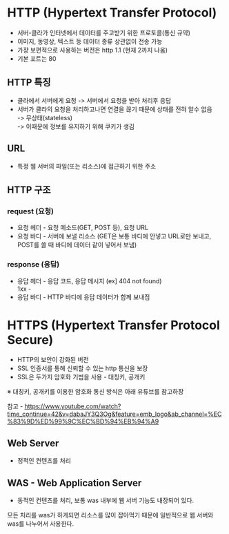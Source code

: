 # HTTP (Hypertext Transfer Protocol)

- 서버-클라가 인터넷에서 데이터를 주고받기 위한 프로토콜(통신 규약)
- 이미지, 동영상, 텍스트 등 데이터 종류 상관없이 전송 가능
- 가장 보편적으로 사용하는 버전은 http 1.1 (현재 2까지 나옴)
- 기본 포트는 80

## HTTP 특징
- 클라에서 서버에게 요청 -> 서버에서 요청을 받아 처리후 응답
- 서버가 클라의 요청을 처리하고나면 연결을 끊기 때문에 상태를 전혀 알수 없음  
-> 무상태(stateless)  
-> 이때문에 정보를 유지하기 위해 쿠키가 생김

## URL
- 특정 웹 서버의 파일(또는 리소스)에 접근하기 위한 주소

## HTTP 구조
### request (요청)
- 요청 헤더 - 요청 메소드(GET, POST 등), 요청 URL
- 요청 바디 - 서버에 보낼 리소스 (GET은 보통 바디에 안넣고 URL로만 보내고, POST를 쓸 때 바디에 데이터 같이 넣어서 보냄)
### response (응답)
- 응답 헤더 - 응답 코드, 응답 메시지 (ex] 404 not found)  
1xx - 
- 응답 바디 - HTTP 바디에 응답 데이터가 함께 보내짐

# HTTPS (Hypertext Transfer Protocol Secure)
- HTTP의 보안이 강화된 버전
- SSL 인증서를 통해 신뢰할 수 있는 http 통신을 보장
- SSL은 두가지 암호화 기법을 사용 - 대칭키, 공개키  

※ 대칭키, 공개키를 이용한 암호화 통신 방식은 아래 유튜브를 참고하장

참고 - https://www.youtube.com/watch?time_continue=42&v=dabaJY3Q3Og&feature=emb_logo&ab_channel=%EC%83%9D%ED%99%9C%EC%BD%94%EB%94%A9


## Web Server
- 정적인 컨텐츠를 처리

## WAS - Web Application Server
- 동적인 컨텐츠를 처리, 보통 was 내부에 웹 서버 기능도 내장되어 있다.

모든 처리를 was가 하게되면 리소스를 많이 잡아먹기 때문에 일반적으로 웹 서버와 was를 나누어서 사용한다.